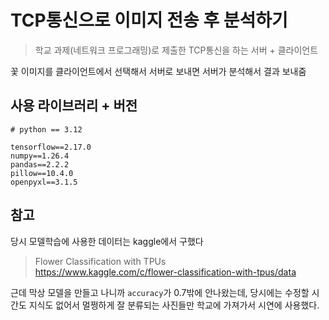 # TCP통신으로 이미지 전송 후 분석하기

> 학교 과제(네트워크 프로그래밍)로 제출한 TCP통신을 하는 서버 + 클라이언트

꽃 이미지를 클라이언트에서 선택해서 서버로 보내면 서버가 분석해서 결과 보내줌

## 사용 라이브러리 + 버전

```
# python == 3.12

tensorflow==2.17.0
numpy==1.26.4
pandas==2.2.2
pillow==10.4.0
openpyxl==3.1.5
```

## 참고

당시 모델학습에 사용한 데이터는 kaggle에서 구했다

> Flower Classification with TPUs  
> https://www.kaggle.com/c/flower-classification-with-tpus/data

근데 막상 모델을 만들고 나니까 `accuracy`가 0.7밖에 안나왔는데, 당시에는 수정할 시간도 지식도 없어서 멀쩡하게 잘 분류되는 사진들만 학교에 가져가서 시연에 사용했다.
